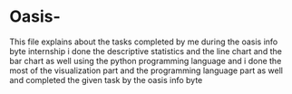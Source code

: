 # Oasis-
This file explains about the tasks completed by me during the oasis info byte internship i done the descriptive statistics and the line chart and the bar chart as well using the python
programming language and i done the most of the visualization part and the programming language part as well and completed the given task by the oasis info byte
